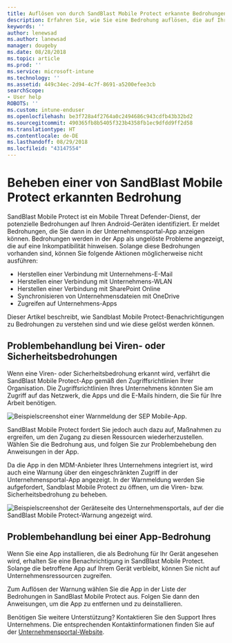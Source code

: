 ```yaml
---
title: Auflösen von durch SandBlast Mobile Protect erkannte Bedrohungen für Android | Microsoft-Dokumentation
description: Erfahren Sie, wie Sie eine Bedrohung auflösen, die auf Ihrem Android-Gerät von der SandBlast Mobile Protect-App gefunden wurde.
keywords: ''
author: lenewsad
ms.author: lanewsad
manager: dougeby
ms.date: 08/28/2018
ms.topic: article
ms.prod: ''
ms.service: microsoft-intune
ms.technology: ''
ms.assetid: 449c34ec-2d94-4c7f-8691-a5200efee3cb
searchScope:
- User help
ROBOTS: ''
ms.custom: intune-enduser
ms.openlocfilehash: be3f728a4f2764a0c2494686c943cdfb43b32bd2
ms.sourcegitcommit: 490365fb8b5405f323b4358fb1ec9dfdd9ff2d58
ms.translationtype: HT
ms.contentlocale: de-DE
ms.lasthandoff: 08/29/2018
ms.locfileid: "43147554"
---
```

# <a name="resolve-a-threat-found-by-sandblast-mobile-protect"></a>Beheben einer von SandBlast Mobile Protect erkannten Bedrohung

SandBlast Mobile Protect ist ein Mobile Threat Defender-Dienst, der potenzielle Bedrohungen auf Ihren Android-Geräten identifiziert. Er meldet Bedrohungen, die Sie dann in der Unternehmensportal-App anzeigen können. Bedrohungen werden in der App als ungelöste Probleme angezeigt, die auf eine Inkompatibilität hinweisen. Solange diese Bedrohungen vorhanden sind, können Sie folgende Aktionen möglicherweise nicht ausführen:   

* Herstellen einer Verbindung mit Unternehmens-E-Mail
* Herstellen einer Verbindung mit Unternehmens-WLAN
* Herstellen einer Verbindung mit SharePoint Online
* Synchronisieren von Unternehmensdateien mit OneDrive
* Zugreifen auf Unternehmens-Apps

Dieser Artikel beschreibt, wie Sandblast Mobile Protect-Benachrichtigungen zu Bedrohungen zu verstehen sind und wie diese gelöst werden können.  

## <a name="troubleshoot-virus-or-security-threat"></a>Problembehandlung bei Viren- oder Sicherheitsbedrohungen  
Wenn eine Viren- oder Sicherheitsbedrohung erkannt wird, verfährt die SandBlast Mobile Protect-App gemäß den Zugriffsrichtlinien Ihrer Organisation. Die Zugriffsrichtlinien Ihres Unternehmens könnten Sie am Zugriff auf das Netzwerk, die Apps und die E-Mails hindern, die Sie für Ihre Arbeit benötigen.  

![Beispielscreenshot einer Warnmeldung der SEP Mobile-App.](./media/skycure-list-of-potential-issues-android.png)  

SandBlast Mobile Protect fordert Sie jedoch auch dazu auf, Maßnahmen zu ergreifen, um den Zugang zu diesen Ressourcen wiederherzustellen. Wählen Sie die Bedrohung aus, und folgen Sie zur Problembehebung den Anweisungen in der App.

Da die App in den MDM-Anbieter Ihres Unternehmens integriert ist, wird auch eine Warnung über den eingeschränkten Zugriff in der Unternehmensportal-App angezeigt. In der Warnmeldung werden Sie aufgefordert, Sandblast Mobile Protect zu öffnen, um die Viren- bzw. Sicherheitsbedrohung zu beheben.

  ![Beispielscreenshot der Geräteseite des Unternehmensportals, auf der die SandBlast Mobile Protect-Warnung angezeigt wird.](./media/CP-lookout-virus-banner-1808.png)  

## <a name="troubleshoot-an-app-threat"></a>Problembehandlung bei einer App-Bedrohung  

Wenn Sie eine App installieren, die als Bedrohung für Ihr Gerät angesehen wird, erhalten Sie eine Benachrichtigung in SandBlast Mobile Protect. Solange die betroffene App auf Ihrem Gerät verbleibt, können Sie nicht auf Unternehmensressourcen zugreifen.  

Zum Auflösen der Warnung wählen Sie die App in der Liste der Bedrohungen in SandBlast Mobile Protect aus. Folgen Sie dann den Anweisungen, um die App zu entfernen und zu deinstallieren.     

Benötigen Sie weitere Unterstützung? Kontaktieren Sie den Support Ihres Unternehmens. Die entsprechenden Kontaktinformationen finden Sie auf der [Unternehmensportal-Website](https://go.microsoft.com/fwlink/?linkid=2010980).
